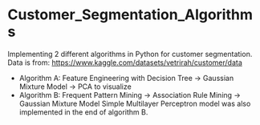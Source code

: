 # Customer_Segmentation_Algorithms

Implementing 2 different algorithms in Python for customer segmentation. Data is from: https://www.kaggle.com/datasets/vetrirah/customer/data

- Algorithm A: Feature Engineering with Decision Tree -> Gaussian Mixture Model -> PCA to visualize
- Algorithm B: Frequent Pattern Mining -> Association Rule Mining -> Gaussian Mixture Model
Simple Multilayer Perceptron model was also implemented in the end of algorithm B.
